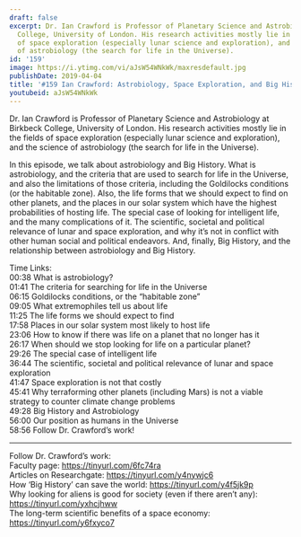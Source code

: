 ```yaml
---
draft: false
excerpt: Dr. Ian Crawford is Professor of Planetary Science and Astrobiology at Birkbeck
  College, University of London. His research activities mostly lie in the fields
  of space exploration (especially lunar science and exploration), and the science
  of astrobiology (the search for life in the Universe).
id: '159'
image: https://i.ytimg.com/vi/aJsW54WNkWk/maxresdefault.jpg
publishDate: 2019-04-04
title: '#159 Ian Crawford: Astrobiology, Space Exploration, and Big History'
youtubeid: aJsW54WNkWk
---
```

<div class="timelinks">

Dr. Ian Crawford is Professor of Planetary Science and Astrobiology at Birkbeck College, University of London. His research activities mostly lie in the fields of space exploration (especially lunar science and exploration), and the science of astrobiology (the search for life in the Universe).

In this episode, we talk about astrobiology and Big History. What is astrobiology, and the criteria that are used to search for life in the Universe, and also the limitations of those criteria, including the Goldilocks conditions (or the habitable zone). Also, the life forms that we should expect to find on other planets, and the places in our solar system which have the highest probabilities of hosting life. The special case of looking for intelligent life, and the many complications of it. The scientific, societal and political relevance of lunar and space exploration, and why it’s not in conflict with other human social and political endeavors. And, finally, Big History, and the relationship between astrobiology and Big History.

Time Links:  
<time>00:38</time> What is astrobiology?  
<time>01:41</time> The criteria for searching for life in the Universe                              
<time>06:15</time> Goldilocks conditions, or the “habitable zone”       
<time>09:05</time> What extremophiles tell us about life                 
<time>11:25</time> The life forms we should expect to find              
<time>17:58</time> Places in our solar system most likely to host life                   
<time>23:06</time> How to know if there was life on a planet that no longer has it             
<time>26:17</time> When should we stop looking for life on a particular planet?     
<time>29:26</time> The special case of intelligent life    
<time>36:44</time> The scientific, societal and political relevance of lunar and space exploration    
<time>41:47</time> Space exploration is not that costly  
<time>45:41</time> Why terraforming other planets (including Mars) is not a viable strategy to counter climate change problems  
<time>49:28</time> Big History and Astrobiology  
<time>56:00</time> Our position as humans in the Universe  
<time>58:56</time> Follow Dr. Crawford’s work!      

---

Follow Dr. Crawford’s work:  
Faculty page: https://tinyurl.com/6fc74ra  
Articles on Researchgate: https://tinyurl.com/y4nywjc6  
How ‘Big History’ can save the world: https://tinyurl.com/y4f5jk9p  
Why looking for aliens is good for society (even if there aren’t any): https://tinyurl.com/yxhcjhww  
The long-term scientific benefits of a space economy: https://tinyurl.com/y6fxyco7
</div>

